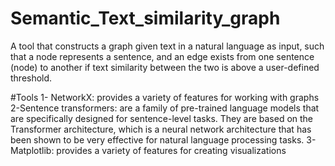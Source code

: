# Semantic_Text_similarity_graph
 A tool that constructs a graph given text in a natural language as input, such that a node represents a sentence, and an edge exists from one sentence (node) to another if text similarity between the two is above a user-defined threshold.
 
 #Tools
  1- NetworkX: provides a variety of features for working with graphs
  2-Sentence transformers: are a family of pre-trained language models that are specifically designed for sentence-level tasks. They are based on the Transformer architecture, which is a neural network architecture that has     been shown to be very effective for natural language processing tasks.
  3-Matplotlib: provides a variety of features for creating visualizations

  
